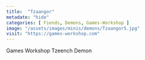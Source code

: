 ```yaml
---
title:  "Tzaangor"
metadate: "hide"
categories: [ Fiends, Demons, Games-Workshop ]
image: "/assets/images/minis/demons/Tzaangor5.jpg"
visit: "https://games-workshop.com"
---
```

Games Workshop Tzeench Demon